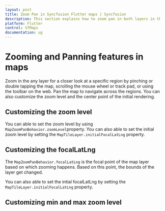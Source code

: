 ```yaml
---
layout: post
title: Zoom Pan in Syncfusion Flutter maps | Syncfusion
description: This section explains how to zoom pan in both layers in the Flutter maps.
platform: Flutter
control: SfMaps
documentation: ug
---
```


# Zooming and Panning features in maps

Zoom in the any layer for a closer look at a specific region by pinching or double tapping the map, scrolling the mouse wheel or track pad, or using the toolbar on the web. Pan the map to navigate across the regions. You can also customize the zoom level and the center point of the initial rendering.

## Customizing the zoom level

You can able to set the zoom level by using `MapZoomPanBehavior.zoomLevel`property. You can also able to set the initial zoom level by setting the `MapTileLayer.initialFocalLatLng` property.

## Customizing the focalLatLng

The `MapZoomPanBehavior.focalLatLng` is the focal point of the map layer based on which zooming happens. Based on this point, the bounds of the layer get changed.

You can also able to set the intial focalLatLng by setting the `MapTileLayer.initialFocalLatLng` property.

## Customizing min and max zoom level



